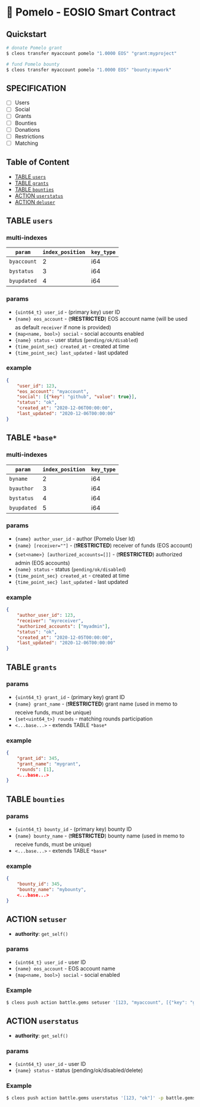 # 🍈 Pomelo - EOSIO Smart Contract

## Quickstart

```bash
# donate Pomelo grant
$ cleos transfer myaccount pomelo "1.0000 EOS" "grant:myproject"

# fund Pomelo bounty
$ cleos transfer myaccount pomelo "1.0000 EOS" "bounty:mywork"
```

## SPECIFICATION

- [ ] Users
- [ ] Social
- [ ] Grants
- [ ] Bounties
- [ ] Donations
- [ ] Restrictions
- [ ] Matching

## Table of Content

- [TABLE `users`](#table-users)
- [TABLE `grants`](#table-grants)
- [TABLE `bounties`](#table-bounties)
- [ACTION `userstatus`](#action-userstatus)
- [ACTION `deluser`](#action-deluser)

## TABLE `users`

### multi-indexes

| `param`        | `index_position` | `key_type` |
|--------------- |------------------|------------|
| `byaccount`    | 2                | i64        |
| `bystatus`     | 3                | i64        |
| `byupdated`    | 4                | i64        |

### params

- `{uint64_t} user_id` - (primary key) user ID
- `{name} eos_account` - (❗️**RESTRICTED**) EOS account name (will be used as default `receiver` if none is provided)
- `{map<name, bool>} social` - social accounts enabled
- `{name} status` - user status (`pending/ok/disabled`)
- `{time_point_sec} created_at` - created at time
- `{time_point_sec} last_updated` - last updated

### example

```json
{
    "user_id": 123,
    "eos_account": "myaccount",
    "social": [{"key": "github", "value": true}],
    "status": "ok",
    "created_at": "2020-12-06T00:00:00",
    "last_updated": "2020-12-06T00:00:00"
}
```

## TABLE `*base*`

### multi-indexes

| `param`        | `index_position` | `key_type` |
|--------------- |------------------|------------|
| `byname`       | 2                | i64        |
| `byauthor`     | 3                | i64        |
| `bystatus`     | 4                | i64        |
| `byupdated`    | 5                | i64        |

### params

- `{name} author_user_id` - author (Pomelo User Id)
- `{name} [receiver=""]` - (❗️**RESTRICTED**) receiver of funds (EOS account)
- `{set<name>} [authorized_accounts=[]]` - (❗️**RESTRICTED**) authorized admin (EOS accounts)
- `{name} status` - status (`pending/ok/disabled`)
- `{time_point_sec} created_at` - created at time
- `{time_point_sec} last_updated` - last updated

### example

```json
{
    "author_user_id": 123,
    "receiver": "myreceiver",
    "authorized_accounts": ["myadmin"],
    "status": "ok",
    "created_at": "2020-12-05T00:00:00",
    "last_updated": "2020-12-06T00:00:00"
}
```

## TABLE `grants`

### params

- `{uint64_t} grant_id` - (primary key) grant ID
- `{name} grant_name` - (❗️**RESTRICTED**) grant name (used in memo to receive funds, must be unique)
- `{set<uint64_t>} rounds` - matching rounds participation
- `<...base...>` - extends TABLE `*base*`

### example

```json
{
    "grant_id": 345,
    "grant_name": "mygrant",
    "rounds": [1],
    <...base...>
}
```
## TABLE `bounties`

### params

- `{uint64_t} bounty_id` - (primary key) bounty ID
- `{name} bounty_name` - (❗️**RESTRICTED**) bounty name (used in memo to receive funds, must be unique)
- `<...base...>` - extends TABLE `*base*`

### example

```json
{
    "bounty_id": 345,
    "bounty_name": "mybounty",
    <...base...>
}
```

## ACTION `setuser`

- **authority**: `get_self()`

### params

- `{uint64_t} user_id` - user ID
- `{name} eos_account` - EOS account name
- `{map<name, bool>} social` - social enabled

### Example

```bash
$ cleos push action battle.gems setuser '[123, "myaccount", [{"key": "github", "value": true}]]' -p battle.gems
```

## ACTION `userstatus`

- **authority**: `get_self()`

### params

- `{uint64_t} user_id` - user ID
- `{name} status` - status (pending/ok/disabled/delete)

### Example

```bash
$ cleos push action battle.gems userstatus '[123, "ok"]' -p battle.gems
```
